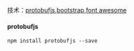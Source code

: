 技术：[protobufjs](https://github.com/dcodeio/protobuf.js),[bootstrap](https://v3.bootcss.com/),[font awesome](http://www.fontawesome.com.cn/faicons/)

#### protobufjs
`npm install protobufjs --save`
